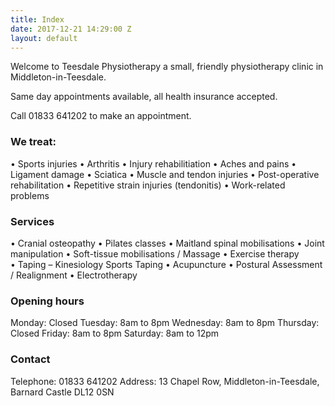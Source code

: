 ```yaml
---
title: Index
date: 2017-12-21 14:29:00 Z
layout: default
---
```


Welcome to Teesdale Physiotherapy a small, friendly physiotherapy clinic in Middleton-in-Teesdale.

Same day appointments available, all health insurance accepted.

Call 01833 641202 to make an appointment.

### We treat:
• Sports injuries
• Arthritis
• Injury rehabilitiation
• Aches and pains
• Ligament damage
• Sciatica
• Muscle and tendon injuries
• Post-operative rehabilitation
• Repetitive strain injuries (tendonitis)
• Work-related problems

### Services
• Cranial osteopathy
• Pilates classes
• Maitland spinal mobilisations
• Joint manipulation
• Soft-tissue mobilisations / Massage
• Exercise therapy
• Taping – Kinesiology Sports Taping
• Acupuncture
• Postural Assessment / Realignment
• Electrotherapy

### Opening hours
Monday: Closed
Tuesday: 8am to 8pm
Wednesday: 8am to 8pm
Thursday: Closed 
Friday: 8am to 8pm
Saturday: 8am to 12pm

### Contact
Telephone: 01833 641202
Address: 13 Chapel Row, Middleton-in-Teesdale, Barnard Castle DL12 0SN